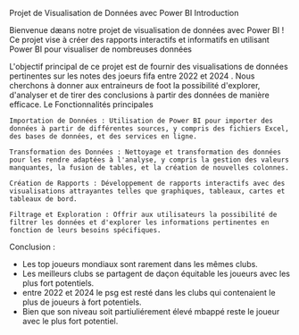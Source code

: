 Projet de Visualisation de Données avec Power BI
Introduction

Bienvenue dæans notre projet de visualisation de données avec Power BI ! Ce projet vise à créer des rapports interactifs et informatifs en utilisant Power BI pour visualiser de nombreuses données

L'objectif principal de ce projet est de fournir des visualisations de données pertinentes sur les notes des joeurs fifa entre 2022 et 2024 . Nous cherchons à donner aux entraineurs de foot  la possibilité d'explorer, d'analyser et de tirer des conclusions à partir des données de manière efficace. Le
Fonctionnalités principales

    Importation de Données : Utilisation de Power BI pour importer des données à partir de différentes sources, y compris des fichiers Excel, des bases de données, et des services en ligne.

    Transformation des Données : Nettoyage et transformation des données pour les rendre adaptées à l'analyse, y compris la gestion des valeurs manquantes, la fusion de tables, et la création de nouvelles colonnes.

    Création de Rapports : Développement de rapports interactifs avec des visualisations attrayantes telles que graphiques, tableaux, cartes et tableaux de bord.

    Filtrage et Exploration : Offrir aux utilisateurs la possibilité de filtrer les données et d'explorer les informations pertinentes en fonction de leurs besoins spécifiques.

Conclusion : 

- Les top joueurs mondiaux sont rarement dans les mêmes clubs.
- Les meilleurs clubs se partagent de daçon équitable les joueurs avec les plus fort potentiels.
- entre 2022 et 2024 le psg est resté dans les clubs qui contenaient le plus de joueurs à fort potentiels.
- Bien que son niveau soit partiuliérement élevé mbappé reste le joueur avec le plus fort potentiel.
